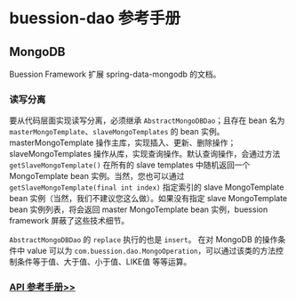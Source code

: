# buession-dao 参考手册


## MongoDB

Buession Framework 扩展 spring-data-mongodb 的文档。


### 读写分离

要从代码层面实现读写分离，必须继承 `AbstractMongoDBDao`；且存在 bean 名为 `masterMongoTemplate`、`slaveMongoTemplates` 的 bean 实例。masterMongoTemplate 操作主库，实现插入、更新、删除操作；slaveMongoTemplates 操作从库，实现查询操作。默认查询操作，会通过方法 `getSlaveMongoTemplate()` 在所有的 slave templates 中随机返回一个 MongoTemplate bean 实例。当然，您也可以通过 `getSlaveMongoTemplate(final int index)` 指定索引的 slave MongoTemplate bean 实例（当然，我们不建议您这么做）。如果没有指定 slave MongoTemplate bean 实例列表，将会返回 master MongoTemplate bean 实例，buession framework 屏蔽了这些技术细节。

`AbstractMongoDBDao` 的 `replace` 执行的也是 `insert`。
在对 MongoDB 的操作条件中 value 可以为 `com.buession.dao.MongoOperation`，可以通过该类的方法控制条件等于值、大于值、小于值、LIKE值 等等运算。


### [API 参考手册>>](https://javadoc.io/static/com.buession/buession-dao/2.1.0/com/buession/dao/AbstractMongoDBDao.html)